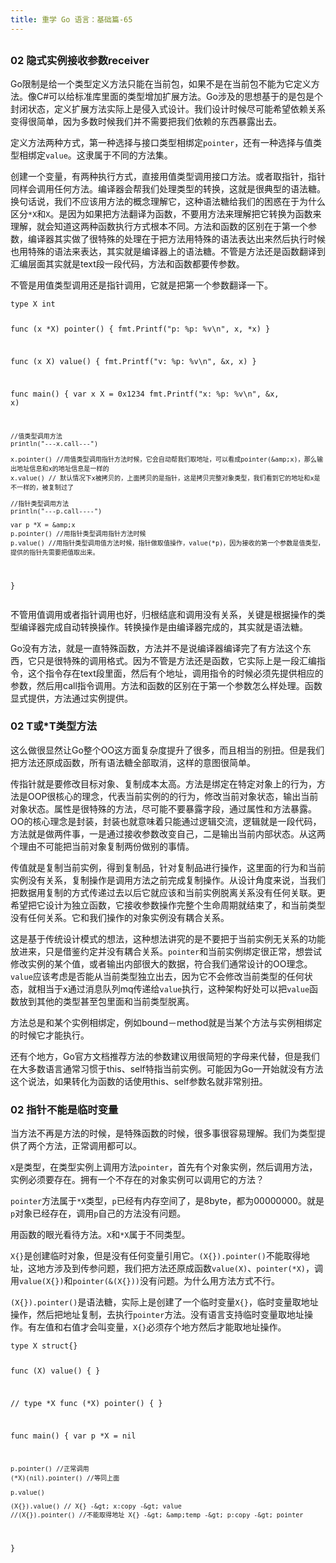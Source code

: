 ```yaml
---
title: 重学 Go 语言：基础篇-65
---
```

<article id="topicContainer" class="column_content"><h2 class="topic_title"></h2><div><h3 id="02receiver">02 隐式实例接收参数receiver</h3>
<p>Go限制是给一个类型定义方法只能在当前包，如果不是在当前包不能为它定义方法。像C#可以给标准库里面的类型增加扩展方法。Go涉及的思想基于的是包是个封闭状态，定义扩展方法实际上是侵入式设计。我们设计时候尽可能希望依赖关系变得很简单，因为多数时候我们并不需要把我们依赖的东西暴露出去。</p>
<p>定义方法两种方式，第一种选择与接口类型相绑定<code>pointer</code>，还有一种选择与值类型相绑定<code>value</code>。这隶属于不同的方法集。</p>
<p>创建一个变量，有两种执行方式，直接用值类型调用接口方法。或者取指针，指针同样会调用任何方法。编译器会帮我们处理类型的转换，这就是很典型的语法糖。换句话说，我们不应该用方法的概念理解它，这种语法糖给我们的困惑在于为什么区分<code>*X</code>和<code>X</code>。是因为如果把方法翻译为函数，不要用方法来理解把它转换为函数来理解，就会知道这两种函数执行方式根本不同。方法和函数的区别在于第一个参数，编译器其实做了很特殊的处理在于把方法用特殊的语法表达出来然后执行时候也用特殊的语法来表达，其实就是编译器上的语法糖。不管是方法还是函数翻译到汇编层面其实就是text段一段代码，方法和函数都要传参数。</p>
<p>不管是用值类型调用还是指针调用，它就是把第一个参数翻译一下。</p>
<pre><code class="go language-go">type X int

func (x *X) pointer() {
    fmt.Printf("p: %p: %v\n", x, *x)
}

func (x X) value() {
    fmt.Printf("v: %p: %v\n", &amp;x, x)
}

func main() {
    var x X = 0x1234
    fmt.Printf("x: %p: %v\n", &amp;x, x)

    //值类型调用方法
    println("---x.call---")

    x.pointer() //用值类型调用指针方法时候，它会自动帮我们取地址，可以看成pointer(&amp;x)，那么输出地址信息和x的地址信息是一样的
    x.value() // 默认情况下x被拷贝的，上面拷贝的是指针，这是拷贝完整对象类型，我们看到它的地址和x是不一样的，被复制过了

    //指针类型调用方法
    println("---p.call----")

    var p *X = &amp;x
    p.pointer() //用指针类型调用指针方法时候
    p.value() //用指针类型调用值方法时候，指针做取值操作，value(*p)，因为接收的第一个参数是值类型，提供的指针先需要把值取出来。
}
</code></pre>
<p>不管用值调用或者指针调用也好，归根结底和调用没有关系，关键是根据操作的类型编译器完成自动转换操作。转换操作是由编译器完成的，其实就是语法糖。</p>
<p>Go没有方法，就是一直特殊函数，方法并不是说编译器编译完了有方法这个东西，它只是很特殊的调用格式。因为不管是方法还是函数，它实际上是一段汇编指令，这个指令存在text段里面，然后有个地址，调用指令的时候必须先提供相应的参数，然后用call指令调用。方法和函数的区别在于第一个参数怎么样处理。函数显式提供，方法通过实例提供。</p>
<h3 id="02tt">02 T或*T类型方法</h3>
<p>这么做很显然让Go整个OO这方面复杂度提升了很多，而且相当的别扭。但是我们把方法还原成函数，所有语法糖全部取消，这样的意图很简单。</p>
<p>传指针就是要修改目标对象、复制成本太高。方法是绑定在特定对象上的行为，方法是OOP很核心的理念，代表当前实例的的行为，修改当前对象状态，输出当前对象状态。属性是很特殊的方法，尽可能不要暴露字段，通过属性和方法暴露。OO的核心理念是封装，封装也就意味着只能通过逻辑交流，逻辑就是一段代码，方法就是做两件事，一是通过接收参数改变自己，二是输出当前内部状态。从这两个理由不可能把当前对象复制两份做别的事情。</p>
<p>传值就是复制当前实例，得到复制品，针对复制品进行操作，这里面的行为和当前实例没有关系，复制操作是调用方法之前完成复制操作。从设计角度来说，当我们把数据用复制的方式传递过去以后它就应该和当前实例脱离关系没有任何关联。更希望把它设计为独立函数，它接收参数操作完整个生命周期就结束了，和当前类型没有任何关系。它和我们操作的对象实例没有耦合关系。</p>
<p>这是基于传统设计模式的想法，这种想法讲究的是不要把于当前实例无关系的功能放进来，只是借鉴约定并没有耦合关系。<code>pointer</code>和当前实例绑定很正常，想尝试修改实例的某个值，或者输出内部很大的数据，符合我们通常设计的OO理念。<code>value</code>应该考虑是否能从当前类型独立出去，因为它不会修改当前类型的任何状态，就相当于x通过消息队列mq传递给<code>value</code>执行，这种架构好处可以把<code>value</code>函数放到其他的类型甚至包里面和当前类型脱离。</p>
<p>方法总是和某个实例相绑定，例如bound－method就是当某个方法与实例相绑定的时候它才能执行。</p>
<p>还有个地方，Go官方文档推荐方法的参数建议用很简短的字母来代替，但是我们在大多数语言通常习惯于this、self特指当前实例。可能因为Go一开始就没有方法这个说法，如果转化为函数的话使用this、self参数名就非常别扭。</p>
<h3 id="02">02 指针不能是临时变量</h3>
<p>当方法不再是方法的时候，是特殊函数的时候，很多事很容易理解。我们为类型提供了两个方法，正常调用都可以。</p>
<p><code>X</code>是类型，在类型实例上调用方法<code>pointer</code>，首先有个对象实例，然后调用方法，实例必须要存在。拥有一个不存在的对象实例可以调用它的方法？</p>
<p><code>pointer</code>方法属于<code>*X</code>类型，<code>p</code>已经有内存空间了，是8byte，都为00000000。就是<code>p</code>对象已经存在，调用<code>p</code>自己的方法没有问题。</p>
<p>用函数的眼光看待方法。<code>X</code>和<code>*X</code>属于不同类型。</p>
<p><code>X{}</code>是创建临时对象，但是没有任何变量引用它。<code>(X{}).pointer()</code>不能取得地址，这地方涉及到传参问题，我们把方法还原成函数<code>value(X)</code>、<code>pointer(*X)</code>，调用<code>value(X{})</code>和<code>pointer(&amp;(X{}))</code>没有问题。为什么用方法方式不行。</p>
<p><code>(X{}).pointer()</code>是语法糖，实际上是创建了一个临时变量<code>X{}</code>，临时变量取地址操作，然后把地址复制，去执行<code>pointer</code>方法。没有语言支持临时变量取地址操作。有左值和右值才会叫变量，<code>X{}</code>必须存个地方然后才能取地址操作。</p>
<pre><code class="go language-go">type X struct{}

func (X) value() {
}

// type *X
func (*X) pointer() {
}

func main() {
    var p *X = nil

    p.pointer() //正常调用
    (*X)(nil).pointer() //等同上面

    p.value()

    (X{}).value() // X{} -&gt; x:copy -&gt; value
    //(X{}).pointer() //不能取得地址 X{} -&gt; &amp;temp -&gt; p:copy -&gt; pointer
}
</code></pre></div></article>